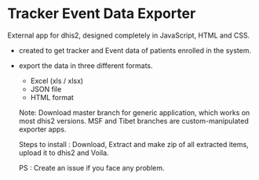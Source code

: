 # Tracker Event Data Exporter

External app for dhis2, designed completely in JavaScript, HTML and CSS.

- created to get tracker and Event data of patients enrolled in the system.

- export the data in three different formats.

  - Excel (xls / xlsx)
  - JSON file
  - HTML format
  
  Note: Download master branch for generic application, which works on most dhis2 versions.
  MSF and Tibet branches are custom-manipulated exporter apps.
  
  Steps to install : 
  Download, Extract and make zip of all extracted items, upload it to dhis2 and Voila.
  
  
  PS : Create an issue if you face any problem.
